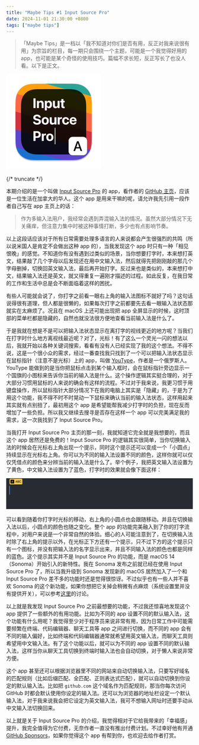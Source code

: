 ```yaml
---
title: "Maybe Tips #1 Input Source Pro"
date: 2024-11-01 21:30:00 +0800
tags: ["maybe tips"]
---
```


> 「Maybe Tips」是一档以「我不知道对你们是否有用，反正对我来说很有用」为宗旨的栏目，每一期只会围绕一个主题，可能是一个我觉得好用的 app，也可能是某个奇怪的使用技巧。篇幅不求长短，反正写长了也没人看。以下是正文。

![Input Source Pro icon](/img/blog/maybe-tips/1/input-source-pro-icon.png)

{/* truncate */}

本期介绍的是一个叫做 [Input Source Pro](https://inputsource.pro/zh-CN) 的 app，看作者的 [GitHub 主页](https://github.com/runjuu)，应该是一位生活在加拿大的华人。这个 app 是用来干嘛的呢，请允许我先引用一段作者自己写在 app 主页上的话：

> 作为多输入法用户，我经常会遇到弄混输入法的情况。虽然大部分情况下无关痛痒，但注意力集中时被这种事情打断，多少也有点影响节奏。

以上这段话应该对于所有日常需要处理多语言的人来说都会产生很强烈的共鸣（所以说米国人是肯定不会做出这种 app 的），当我发现这个 app 时只有一种「相见恨晚」的感觉。不知道你有没有遇到过类似的场景，当你想要打字时，本来想打英文，结果敲了几个字母以后发现还在用中文输入法，然后就得先把刚刚敲的那几个字母删掉，切换回英文输入法，最后再开始打字。反过来也是类似的，本来想打中文，结果输入法还是英文，就又得重复一遍刚才描述的过程。如此反复，在我日常的工作和生活中总是会不断面临着这样的困扰。

有些人可能就会说了，你打字之前看一眼右上角的输入法图标不就好了吗？这句话说得很有道理，但人都是很懒的，如果每次打字之前都要先去看一眼输入法状态那就实在太麻烦了。况且在 macOS 上还可能出现把 app 全屏显示的时候，这时顶部的菜单栏都是隐藏的，自然也就没法很方便地查看当前输入法是什么了。

于是我就在想是不是可以把输入法状态显示在离打字的视线更近的地方呢？当我们在打字时什么地方离视线最近呢？对了，光标！有了这么一个灵光一闪的想法以后，我就开始以各种关键词搜索，看看有没有人已经实现了我的这个想法。不得不说，这是一个很小众的需求，经过一番查找我只找到了一个可以把输入法状态显示在鼠标指针（注意不是光标）上的 app，叫做 [YouType](https://github.com/freefelt/YouType)，作者是一个俄罗斯人。YouType 能做到的是当你把鼠标点击到某个输入框时，会在鼠标指针旁边显示一个国旗的小图标来告诉你当前的输入法是什么。这个操作逻辑其实挺合理的，对于大部分习惯用鼠标的人来说的确会有这样的流程。不过对于我来说，我更习惯于用键盘操作，所以鼠标指针大部分情况下在我的电脑上其实是「隐藏」的，于是为了用这个功能，我不得不时不时晃动一下鼠标来确认当前的输入法状态，这样用起来其实就有点别扭了，最初用这个 app 是希望能帮我减少打字时的负担，现在反而增加了一些负担。所以我又继续去搜寻是否存在这样一个 app 可以完美满足我的需求，这一次我找到了 Input Source Pro。

当我打开 Input Source Pro 主页的那一刻，我就知道它完全就是我想要的，而且这个 app 居然还是免费的！Input Source Pro 的逻辑其实很简单，当你切换输入法的时候会在光标右上角出现一个提示，同时这个提示还可以变成一个「小圆点」持续显示在光标右上角。你可以为不同的输入法设置不同的颜色，这样你就可以仅仅凭借点的颜色来分辨当前的输入法是什么了。举个例子，我把英文输入法设置为了黄色，中文输入法设置为了蓝色，打字时的效果就会像下面这样：

![Input Source Pro demo](/img/blog/maybe-tips/1/input-source-pro-demo.gif)

可以看到随着你打字时光标的移动，右上角的小圆点也会跟随移动。并且在切换输入法以后，小圆点的颜色也随之变化。整个 app 的功能完美融入到了你的打字流程中，对用户来说是一个非常自然的体验。细心的人可能注意到了，在切换输入法时除了右上角的提示以外，在光标正下方还有一个提示，只不过下方的这个提示只有一个图标，并没有把输入法的名字显示出来，并且不同输入法的颜色也都是同样的蓝色。这个提示其实并不是 Input Source Pro 的功能，而是 macOS 14（Sonoma）开始引入的新特性。我在 Sonoma 发布之前就已经在使用 Input Source Pro 了，所以当我升级到 Sonoma 发现新的 macOS 居然加入了一个和 Input Source Pro 差不多的功能时还是觉得很惊讶。不过似乎也有一些人并不喜欢 Sonoma 的这个新功能，如果你想把它关掉会稍微有点麻烦（系统设置里并没有提供开关），可以参考[这里](https://discussions.apple.com/thread/255161577)的讨论。

以上就是我发现 Input Source Pro 之前最想要的功能，不过我还惊喜地发现这个 app 提供了一些额外的有用功能。比如为不同的 app 设置不同的默认输入法，这个功能有什么用呢？我觉得至少对于程序员来说非常有用，因为日常工作中可能需要频繁在终端、代码编辑器、聊天工具等 app 之间进行切换，而不同的 app 会有不同的输入偏好，比如终端和代码编辑器通常就希望用英文输入法，而聊天工具则希望用中文输入法。有了这个功能以后，就可以为不同的 app 设置不同的默认输入法，这样当你从聊天工具切换到终端时输入法也会自动切换，对于懒人来说非常方便。

这个 app 甚至还可以根据浏览器里不同的网站来自动切换输入法，只要写好域名的匹配规则（比如后缀匹配、全匹配、正则表达式匹配），就可以自动切换到你设定的默认输入法。比如把 `github.com` 这个域名作为匹配规则，那当你每次访问 GitHub 时都会默认使用你设定的输入法。还可以为浏览器的地址栏设定一个默认输入法，对于我来说我会把它设定为英文输入法，我可不想输入网址时还要手动从中文输入法切换回来。

以上就是关于 Input Source Pro 的介绍，我觉得相对于它给我带来的「幸福感」提升，我完全值得为它付费，无奈作者一直没有推出付费计划。不过幸好他有开通 [GitHub Sponsors](https://github.com/sponsors/runjuu)，如果你觉得这个 app 有帮到你，也欢迎去给作者打赏。
